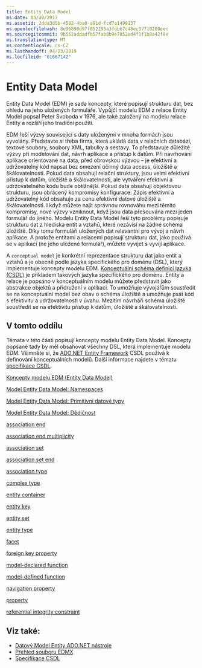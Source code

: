 ```yaml
---
title: Entity Data Model
ms.date: 03/30/2017
ms.assetid: 2dda3d5b-4582-4ba0-a91d-fcd7a1498137
ms.openlocfilehash: 8e96890d97f652295a3fdb67c48ec37710280eec
ms.sourcegitcommit: 9b552addadfb57fab0b9e7852ed4f1f1b8a42f8e
ms.translationtype: MT
ms.contentlocale: cs-CZ
ms.lasthandoff: 04/23/2019
ms.locfileid: "61667142"
---
```

# <a name="entity-data-model"></a>Entity Data Model
Entity Data Model (EDM) je sada koncepty, které popisují strukturu dat, bez ohledu na jeho uložených formuláře. Vypůjčí modelu EDM z relace Entity Model popsal Peter Svoboda v 1976, ale také založený na modelu relace Entity a rozšíří jeho tradiční použití.  
  
 EDM řeší výzvy související s daty uloženými v mnoha formách jsou vyvolány. Představte si třeba firma, která ukládá data v relačních databází, textové soubory, soubory XML, tabulky a sestavy. To představuje důležité výzvy při modelování dat, návrh aplikace a přístup k datům. Při navrhování aplikace orientované na data, před obrovskou výzvou – je efektivní a udržovatelný kód napsat bez omezení účinný data access, úložiště a škálovatelnosti. Pokud data obsahují relační struktury, jsou velmi efektivní přístup k datům, úložiště a škálovatelnosti, ale vytváření efektivní a udržovatelného kódu bude obtížnější. Pokud data obsahují objektovou strukturu, jsou obrácený kompromisy konfigurace: Zápis efektivní a udržovatelný kód obsahuje za cenu efektivní datové úložiště a škálovatelnosti. I když můžete najít správnou rovnováhu mezi těmito kompromisy, nové výzvy vzniknout, když jsou data přesouvána mezi jeden formulář do jiného. Modelu Entity Data Model řeší tyto problémy popisuje strukturu dat z hlediska entit a vztahů, které nezávisí na žádné schéma úložiště. Díky tomu formuláři uložených dat relevantní pro vývoj a návrh aplikace. A protože entitami a relacemi popisují strukturu dat, jako používá se v aplikaci (ne jeho uložené formulář), můžete vyvíjet s vyvíjí aplikace.  
  
 A `conceptual model` je konkrétní reprezentace strukturu dat jako entit a vztahů a je obecně podle jazyka specifického pro doménu (DSL), který implementuje koncepty modelu EDM. [Konceptuální schéma definici jazyka (CSDL)](../../../../docs/framework/data/adonet/ef/language-reference/csdl-specification.md) je příkladem takových jazyka specifického pro doménu. Entity a relace je popsáno v konceptuálním modelu můžete představit jako abstrakce objektů a přidružení v aplikaci. To umožňuje vývojářům soustředit se na konceptuální model bez obav o schéma úložiště a umožňuje psát kód s efektivitu a udržovatelnosti v úvahu. Mezitím návrháři schéma úložiště soustředit se na efektivitu přístup k datům, úložiště a škálovatelnosti.  
  
## <a name="in-this-section"></a>V tomto oddílu  
 Témata v této části popisují koncepty modelu Entity Data Model. Koncepty popsané tady by měl obsahovat všechny DSL, která implementuje modelu EDM. Všimněte si, že [ADO.NET Entity Framework](../../../../docs/framework/data/adonet/ef/index.md) CSDL používá k definování konceptuálních modelů. Další informace najdete v tématu [specifikace CSDL](../../../../docs/framework/data/adonet/ef/language-reference/csdl-specification.md).  
  
 [Koncepty modelu EDM (Entity Data Model)](../../../../docs/framework/data/adonet/entity-data-model-key-concepts.md)  
  
 [Model Entity Data Model: Namespaces](../../../../docs/framework/data/adonet/entity-data-model-namespaces.md)  
  
 [Model Entity Data Model: Primitivní datové typy](../../../../docs/framework/data/adonet/entity-data-model-primitive-data-types.md)  
  
 [Model Entity Data Model: Dědičnost](../../../../docs/framework/data/adonet/entity-data-model-inheritance.md)  
  
 [association end](../../../../docs/framework/data/adonet/association-end.md)  
  
 [association end multiplicity](../../../../docs/framework/data/adonet/association-end-multiplicity.md)  
  
 [association set](../../../../docs/framework/data/adonet/association-set.md)  
  
 [association set end](../../../../docs/framework/data/adonet/association-set-end.md)  
  
 [association type](../../../../docs/framework/data/adonet/association-type.md)  
  
 [complex type](../../../../docs/framework/data/adonet/complex-type.md)  
  
 [entity container](../../../../docs/framework/data/adonet/entity-container.md)  
  
 [entity key](../../../../docs/framework/data/adonet/entity-key.md)  
  
 [entity set](../../../../docs/framework/data/adonet/entity-set.md)  
  
 [entity type](../../../../docs/framework/data/adonet/entity-type.md)  
  
 [facet](../../../../docs/framework/data/adonet/facet.md)  
  
 [foreign key property](../../../../docs/framework/data/adonet/foreign-key-property.md)  
  
 [model-declared function](../../../../docs/framework/data/adonet/model-declared-function.md)  
  
 [model-defined function](../../../../docs/framework/data/adonet/model-defined-function.md)  
  
 [navigation property](../../../../docs/framework/data/adonet/navigation-property.md)  
  
 [property](../../../../docs/framework/data/adonet/property.md)  
  
 [referential integrity constraint](../../../../docs/framework/data/adonet/referential-integrity-constraint.md)  
  
## <a name="see-also"></a>Viz také:

- [Datový Model Entity ADO.NET nástroje](https://docs.microsoft.com/previous-versions/dotnet/netframework-4.0/bb399249(v=vs.100))
- [Přehled souboru EDMX](https://docs.microsoft.com/previous-versions/dotnet/netframework-4.0/cc982042(v=vs.100))
- [Specifikace CSDL](../../../../docs/framework/data/adonet/ef/language-reference/csdl-specification.md)
